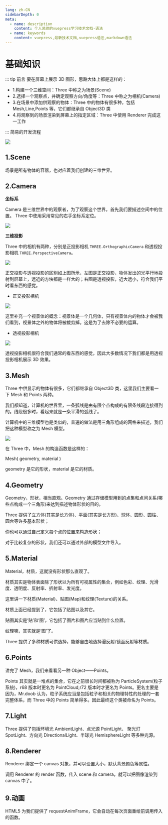 ```yaml
---
lang: zh-CN
sidebarDepth: 0
meta:
  - name: description
    content: 个人总结的vuepress学习技术文档-语法
  - name: keywords
    content: vuepress,最新技术文档,vuepress语法,markdown语法
---
```


# 基础知识

::: tip 前言
要在屏幕上展示 3D 图形，思路大体上都是这样的：

- 1.构建一个三维空间：Three 中称之为场景(Scene)
- 2.选择一个观察点，并确定观察方向/角度等：Three 中称之为相机(Camera)
- 3.在场景中添加供观察的物体：Three 中的物体有很多种，包括 Mesh,Line,Points 等，它们都继承自 Object3D 类
- 4.将观察到的场景渲染到屏幕上的指定区域：Three 中使用 Renderer 完成这一工作

:::
简易的开发流程

![](./1.0.png)

<xminder tipkey="b"/>

## 1.Scene

场景是所有物体的容器，也对应着我们创建的三维世界。

## 2.Camera

**坐标系**

Camera 是三维世界中的观察者，为了观察这个世界，首先我们要描述空间中的位置。 Three 中使用采用常见的右手坐标系定位。

![](./1.1.png)

**三维投影**

Three 中的相机有两种，分别是正投影相机 `THREE.OrthographicCamera` 和透视投影相机 `THREE.PerspectiveCamera`。

![](./1.2.png)

正交投影与透视投影的区别如上图所示，左图是正交投影，物体发出的光平行地投射到屏幕上，远近的方块都是一样大的；右图是透视投影，近大远小，符合我们平时看东西的感觉。

- 正交投影相机

![](./1.3.png)

这里补充一个视景体的概念：视景体是一个几何体，只有视景体内的物体才会被我们看到，视景体之外的物体将被裁剪掉。这是为了去除不必要的运算。

- 透视投影相机

![](./1.4.png)

透视投影相机很符合我们通常的看东西的感觉，因此大多数情况下我们都是用透视投影相机展示 3D 效果。

## 3.Mesh

Three 中供显示的物体有很多，它们都继承自 Object3D 类，这里我们主要看一下 Mesh 和 Points 两种。

我们都知道，计算机的世界里，一条弧线是由有限个点构成的有限条线段连接得到的。线段很多时，看起来就是一条平滑的弧线了。

计算机中的三维模型也是类似的，普遍的做法是用三角形组成的网格来描述，我们把这种模型称之为 Mesh 模型。

![](./1.2.png)

在 Three 中，Mesh 的构造函数是这样的：

Mesh( geometry, material )

geometry 是它的形状，material 是它的材质。

## 4.Geometry

Geometry，形状，相当直观。Geometry 通过存储模型用到的点集和点间关系(哪些点构成一个三角形)来达到描述物体形状的目的。

Three 提供了立方体(其实是长方体)、平面(其实是长方形)、球体、圆形、圆柱、圆台等许多基本形状；

你也可以通过自己定义每个点的位置来构造形状；

对于比较复杂的形状，我们还可以通过外部的模型文件导入。

## 5.Material

Material，材质，这就没有形状那么直观了。

材质其实是物体表面除了形状以为所有可视属性的集合，例如色彩、纹理、光滑度、透明度、反射率、折射率、发光度。

这里讲一下材质(Material)、贴图(Map)和纹理(Texture)的关系。

材质上面已经提到了，它包括了贴图以及其它。

贴图其实是‘贴’和‘图’，它包括了图片和图片应当贴到什么位置。

纹理嘛，其实就是‘图’了。

Three 提供了多种材质可供选择，能够自由地选择漫反射/镜面反射等材质。

## 6.Points

讲完了 Mesh，我们来看看另一种 Object——Points。

Points 其实就是一堆点的集合，它在之前很长时间都被称为 ParticleSystem(粒子系统)，r68 版本时更名为 PointCloud,r72 版本时才更名为 Points。更名主要是因为，Mr.doob 认为，粒子系统应当是包括粒子和相关的物理特性的处理的一套完整体系，而 Three 中的 Points 简单得多。因此最终这个类被命名为 Points。

## 7.Light

Three 提供了包括环境光 AmbientLight、点光源 PointLight、 聚光灯 SpotLight、方向光 DirectionalLight、半球光 HemisphereLight 等多种光源。

## 8.Renderer

Renderer 绑定一个 canvas 对象，并可以设置大小，默认背景颜色等属性。

调用 Renderer 的 render 函数，传入 scene 和 camera，就可以把图像渲染到 canvas 中了。

## 9.动画

HTML5 为我们提供了 requestAnimFrame，它会自动在每次页面重绘前调用传入的函数。
